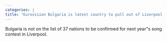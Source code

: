 ```yaml
---
categories: j
title: "Eurovision Bulgaria is latest country to pull out of Liverpool song contest"
---
```

Bulgaria is not on the list of 37 nations to be confirmed for next year"s song contest in Liverpool.